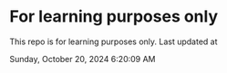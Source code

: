# For learning purposes only
This repo is for learning purposes only.
Last updated at

Sunday, October 20, 2024 6:20:09 AM

